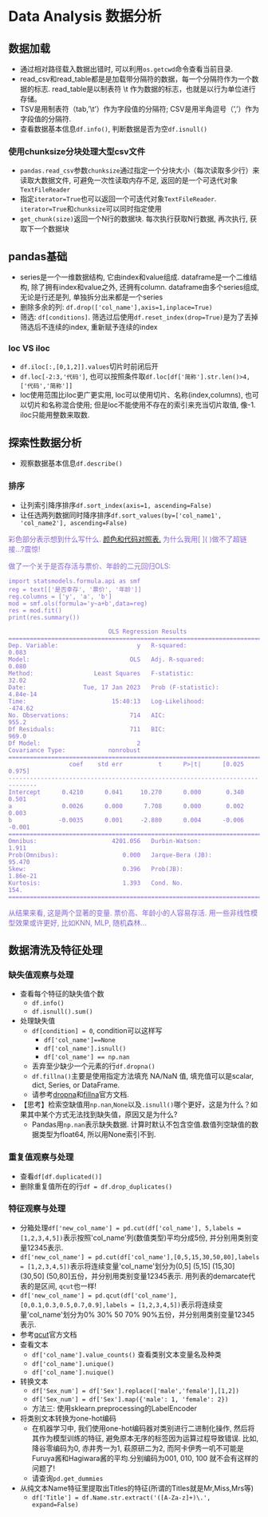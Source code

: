 # Data Analysis 数据分析
## 数据加载
- 通过相对路径载入数据出错时, 可以利用`os.getcwd`命令查看当前目录.
- read_csv和read_table都是是加载带分隔符的数据，每一个分隔符作为一个数据的标志. read_table是以制表符 \t 作为数据的标志，也就是以行为单位进行存储。
- TSV是用制表符（tab,’\t’）作为字段值的分隔符; CSV是用半角逗号（’,’）作为字段值的分隔符.
- 查看数据基本信息`df.info()`, 判断数据是否为空`df.isnull()`
### 使用chunksize分块处理大型csv文件
- `pandas.read_csv`参数`chunksize`通过指定一个分块大小（每次读取多少行）来读取大数据文件, 可避免一次性读取内存不足, 返回的是一个可迭代对象 `TextFileReader`
- 指定`iterator=True`也可以返回一个可迭代对象`TextFileReader`. `iterator=True`和`chunksize`可以同时指定使用
- `get_chunk(size)`返回一个N行的数据块. 每次执行获取N行数据, 再次执行, 获取下一个数据块
## pandas基础
- series是一个一维数据结构, 它由index和value组成. dataframe是一个二维结构, 除了拥有index和value之外, 还拥有column. dataframe由多个series组成, 无论是行还是列, 单独拆分出来都是一个series
- 删除多余的列: `df.drop(['col_name'],axis=1,inplace=True)`
- 筛选: `df[conditions]`. 筛选过后使用`df.reset_index(drop=True)`是为了丢掉筛选后不连续的index, 重新赋予连续的index
### loc VS iloc
- `df.iloc[:,[0,1,2]].values`切片时前闭后开
- `df.loc[-2:3,'代码']`, 也可以按照条件取`df.loc[df['简称'].str.len()>4,['代码','简称']]`
- loc使用范围比iloc更广更实用, loc可以使用切片、名称(index,columns), 也可以切片和名称混合使用; 但是loc不能使用不存在的索引来充当切片取值, 像-1. iloc只能用整数来取数.
## 探索性数据分析
- 观察数据基本信息`df.describe()`
### 排序
- 让列索引降序排序`df.sort_index(axis=1, ascending=False)`
- 让任选两列数据同时降序排序`df.sort_values(by=['col_name1', 'col_name2'], ascending=False)`

<font color="#8968CD">
彩色部分表示想到什么写什么.
<a href='https://tool.oschina.net/commons?type=3'>颜色和代码对照表.</a>
为什么我用[ ]( )做不了超链接...?震惊!

做了一个关于是否存活与票价、年龄的二元回归OLS:

```
import statsmodels.formula.api as smf
reg = text[['是否幸存', '票价', '年龄']]
reg.columns = ['y', 'a', 'b']
mod = smf.ols(formula='y~a+b',data=reg)
res = mod.fit()
print(res.summary())
```

```
                            OLS Regression Results                            
==============================================================================
Dep. Variable:                      y   R-squared:                       0.083
Model:                            OLS   Adj. R-squared:                  0.080
Method:                 Least Squares   F-statistic:                     32.02
Date:                Tue, 17 Jan 2023   Prob (F-statistic):           4.84e-14
Time:                        15:40:13   Log-Likelihood:                -474.62
No. Observations:                 714   AIC:                             955.2
Df Residuals:                     711   BIC:                             969.0
Df Model:                           2                                         
Covariance Type:            nonrobust                                         
==============================================================================
                 coef    std err          t      P>|t|      [0.025      0.975]
------------------------------------------------------------------------------
Intercept      0.4210      0.041     10.270      0.000       0.340       0.501
a              0.0026      0.000      7.708      0.000       0.002       0.003
b             -0.0035      0.001     -2.880      0.004      -0.006      -0.001
==============================================================================
Omnibus:                     4201.056   Durbin-Watson:                   1.911
Prob(Omnibus):                  0.000   Jarque-Bera (JB):               95.470
Skew:                           0.396   Prob(JB):                     1.86e-21
Kurtosis:                       1.393   Cond. No.                         154.
==============================================================================
```
从结果来看, 这是两个显著的变量. 票价高、年龄小的人容易存活. 用一些非线性模型效果或许更好, 比如KNN, MLP, 随机森林...
</font>

## 数据清洗及特征处理
### 缺失值观察与处理
- 查看每个特征的缺失值个数
    - `df.info()`
    - `df.isnull().sum()`
- 处理缺失值
    - `df[condition] = 0`, condition可以这样写
        - `df['col_name']==None`
        - `df['col_name'].isnull()`
        - `df['col_name'] == np.nan`
    - 丢弃至少缺少一个元素的行`df.dropna()`
    - `df.fillna()`主要是使用指定方法填充 NA/NaN 值, 填充值可以是scalar, dict, Series, or DataFrame.
    - 请参考<a href='https://pandas.pydata.org/pandas-docs/stable/reference/api/pandas.DataFrame.dropna.html'>dropna</a>和<a href='https://pandas.pydata.org/pandas-docs/stable/reference/api/pandas.DataFrame.fillna.html'>fillna</a>官方文档.
- 【思考】检索空缺值用`np.nan`,`None`以及`.isnull()`哪个更好，这是为什么？如果其中某个方式无法找到缺失值，原因又是为什么?
    - Pandas用`np.nan`表示缺失数据. 计算时默认不包含空值.数值列空缺值的数据类型为float64, 所以用None索引不到.
### 重复值观察与处理
- 查看`df[df.duplicated()]`
- 删除重复值所在的行`df = df.drop_duplicates()`
### 特征观察与处理
- 分箱处理`df['new_col_name'] = pd.cut(df['col_name'], 5,labels = [1,2,3,4,5])`表示按照'col_name'列(数值类型)平均分成5份, 并分别用类别变量12345表示.
- `df['new_col_name'] = pd.cut(df['col_name'],[0,5,15,30,50,80],labels = [1,2,3,4,5])`表示将连续变量'col_name'划分为(0,5] (5,15] (15,30] (30,50] (50,80]五份，并分别用类别变量12345表示. 用列表的demarcate代表的是区间, `qcut`也一样!
- `df['new_col_name'] = pd.qcut(df['col_name'],[0,0.1,0.3,0.5,0.7,0.9],labels = [1,2,3,4,5])`表示将连续变量'col_name'划分为0% 30% 50 70% 90%五份，并分别用类别变量12345表示.
- 参考<a href='https://pandas.pydata.org/pandas-docs/stable/reference/api/pandas.qcut.html'>qcut</a>官方文档
- 查看文本
    - `df['col_name'].value_counts()` 查看类别文本变量名及种类
    - `df['col_name'].unique()`
    - `df['col_name'].nuique()`
- 转换文本
    - `df['Sex_num'] = df['Sex'].replace(['male','female'],[1,2])`
    - `df['Sex_num'] = df['Sex'].map({'male': 1, 'female': 2})`
    - 方法三: 使用sklearn.preprocessing的LabelEncoder
- 将类别文本转换为one-hot编码
    - 在机器学习中, 我们使用one-hot编码器对类别进行二进制化操作, 然后将其作为模型训练的特征, 避免原本无序的标签因为运算过程导致错误. 比如, 降谷零编码为0, 赤井秀一为1, 萩原研二为2, 而阿卡伊秀一叽不可能是Furuya酱和Hagiwara酱的平均.分别编码为001, 010, 100 就不会有这样的问题了!
    - 请查询`pd.get_dummies`
- 从纯文本Name特征里提取出Titles的特征(所谓的Titles就是Mr,Miss,Mrs等)
    - `df['Title'] = df.Name.str.extract('([A-Za-z]+)\.', expand=False)`